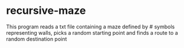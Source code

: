 # recursive-maze
This program reads a txt file containing a maze defined by # symbols representing walls, picks a random starting point and finds a route to a random destination point
